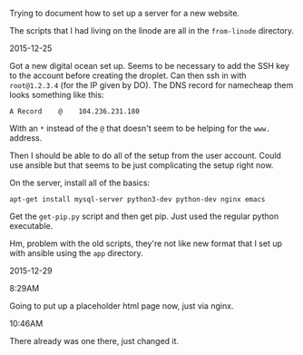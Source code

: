 Trying to document how to set up a server for a new website.

The scripts that I had living on the linode are all in the `from-linode` directory.

2015-12-25

Got a new digital ocean set up.
Seems to be necessary to add the SSH key to the account before creating the droplet.
Can then ssh in with ```root@1.2.3.4``` (for the IP given by DO).
The DNS record for namecheap them looks something like this:
```
A Record	@    104.236.231.180
```
With an `*` instead of the `@` that doesn't seem to be helping for the `www.` address.

Then I should be able to do all of the setup from the user account.
Could use ansible but that seems to be just complicating the setup right now.

On the server, install all of the basics:
```
apt-get install mysql-server python3-dev python-dev nginx emacs
```

Get the `get-pip.py` script and then get pip.
Just used the regular python executable.

Hm, problem with the old scripts, they're not like new format that I set up with ansible using the `app` directory.

2015-12-29

8:29AM

Going to put up a placeholder html page now, just via nginx.

10:46AM

There already was one there, just changed it.

